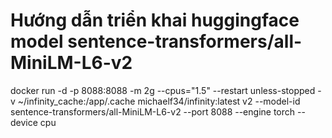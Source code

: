 # Hướng dẫn triển khai huggingface model sentence-transformers/all-MiniLM-L6-v2

docker run -d -p 8088:8088 -m 2g --cpus="1.5" --restart unless-stopped -v ~/infinity_cache:/app/.cache michaelf34/infinity:latest v2 --model-id sentence-transformers/all-MiniLM-L6-v2 --port 8088 --engine torch --device cpu